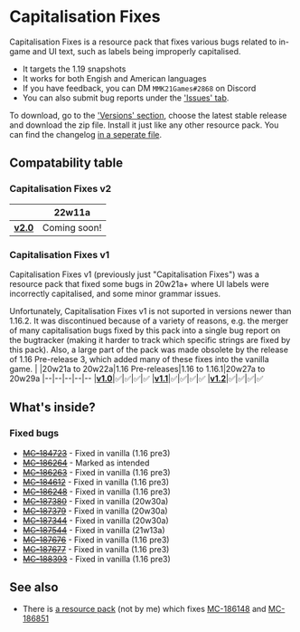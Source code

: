 # Capitalisation Fixes
Capitalisation Fixes is a resource pack that fixes various bugs related to in-game and UI text, such as labels being improperly capitalised.
- It targets the 1.19 snapshots
- It works for both Engish and American languages
- If you have feedback, you can DM `MMK21Games#2868` on Discord
- You can also submit bug reports under the ['Issues' tab](https://github.com/MMK21Hub/Capitalisation-Fixes/issues).

To download, go to the ['Versions' section](https://github.com/MMK21Hub/Capitalisation-Fixes/releases), choose the latest stable release and download the zip file. Install it just like any other resource pack. You can find the changelog [in a seperate file](Changelog.md).

## Compatability table
### Capitalisation Fixes v2
|  |22w11a
|--|--
|**[v2.0](https://github.com/MMK21Hub/Capitalisation-Fixes/blob/master/Changelog.md#v10)**|Coming soon!

### Capitalisation Fixes v1
Capitalisation Fixes v1 (previously just "Capitalisation Fixes") was a resource pack that fixed some bugs in 20w21a+ where UI labels were incorrectly capitalised, and some minor grammar issues.

Unfortunately, Capitalisation Fixes v1 is not suported in versions newer than 1.16.2. It was discontinued because of a variety of reasons, e.g. the merger of many capitalisation bugs fixed by this pack into a single bug report on the bugtracker (making it harder to track which specific strings are fixed by this pack). Also, a large part of the pack was made obsolete by the release of 1.16 Pre-release 3, which added many of these fixes into the vanilla game.
|  |20w21a to 20w22a|1.16 Pre-releases|1.16 to 1.16.1|20w27a to 20w29a
|--|--|--|--|--
|**[v1.0](https://github.com/MMK21Hub/Capitalisation-Fixes/blob/master/Changelog.md#v10)**|✅|✅|✅|✅
|**[v1.1](https://github.com/MMK21Hub/Capitalisation-Fixes/blob/master/Changelog.md#v11)**|✅|✅|✅|✅
|**[v1.2](https://github.com/MMK21Hub/Capitalisation-Fixes/blob/master/Changelog.md#v12)**|✅|✅|✅|✅

## What's inside?
### Fixed bugs
- ~~[MC-184723](https://bugs.mojang.com/browse/MC-184723)~~ - Fixed in vanilla (1.16 pre3)
- ~~[MC-186264](https://bugs.mojang.com/browse/MC-186264)~~ - Marked as intended
- ~~[MC-186263](https://bugs.mojang.com/browse/MC-186263)~~ - Fixed in vanilla (1.16 pre3)
- ~~[MC-184612](https://bugs.mojang.com/browse/MC-184612)~~ - Fixed in vanilla (1.16 pre3)
- ~~[MC-186248](https://bugs.mojang.com/browse/MC-186248)~~ - Fixed in vanilla (1.16 pre3)
- ~~[MC-187380](https://bugs.mojang.com/browse/MC-187380)~~ - Fixed in vanilla (20w30a)
- ~~[MC-187379](https://bugs.mojang.com/browse/MC-187379)~~ - Fixed in vanilla (20w30a)
- ~~[MC-187344](https://bugs.mojang.com/browse/MC-187344)~~ - Fixed in vanilla (20w30a)
- ~~[MC-187544](https://bugs.mojang.com/browse/MC-187544)~~ - Fixed in vanilla (21w13a)
- ~~[MC-187676](https://bugs.mojang.com/browse/MC-187676)~~ - Fixed in vanilla (1.16 pre3)
- ~~[MC-187677](https://bugs.mojang.com/browse/MC-187677)~~ - Fixed in vanilla (1.16 pre3)
- ~~[MC-188393](https://bugs.mojang.com/browse/MC-188393)~~ - Fixed in vanilla (1.16 pre3)

## See also
 - There is [a resource pack](https://bugs.mojang.com/browse/MC-186148?focusedCommentId=714784&page=com.atlassian.jira.plugin.system.issuetabpanels:comment-tabpanel#comment-714784) (not by me) which fixes [MC-186148](https://bugs.mojang.com/browse/MC-186148 "\"death.attack.witherSkull.item\" displays raw translation string \(is untranslated\)") and [MC-186851](https://bugs.mojang.com/browse/MC-186851 "\"death.attack.sting.item\" displays raw translation string \(is untranslated\)")

